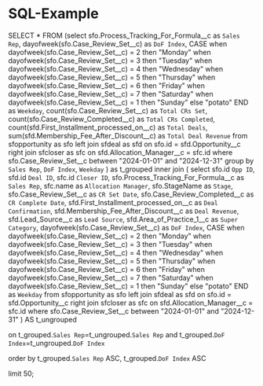 # SQL-Example


SELECT 
	*
FROM
	(select
		sfo.Process_Tracking_For_Formula__c as `Sales Rep`,
        dayofweek(sfo.Case_Review_Set__c) as `DoF Index`,
		CASE
			when dayofweek(sfo.Case_Review_Set__c) = 2 then "Monday"
			when dayofweek(sfo.Case_Review_Set__c) = 3 then "Tuesday"
			when dayofweek(sfo.Case_Review_Set__c) = 4 then "Wednesday"
			when dayofweek(sfo.Case_Review_Set__c) = 5 then "Thursday"
			when dayofweek(sfo.Case_Review_Set__c) = 6 then "Friday"
			when dayofweek(sfo.Case_Review_Set__c) = 7 then "Saturday"
			when dayofweek(sfo.Case_Review_Set__c) = 1 then "Sunday"
			else "potato"
		END as `Weekday`, 
		count(sfo.Case_Review_Set__c) as `Total CRs Set`,
		count(sfo.Case_Review_Completed__c) as `Total CRs Completed`, 
		count(sfd.First_Installment_processed_on__c) as `Total Deals`,
		sum(sfd.Membership_Fee_After_Discount__c) as `Total Deal Revenue`
	from sfopportunity as sfo
	left join sfdeal as sfd
		on sfo.id = sfd.Opportunity__c
	right join sfcloser as sfc
		on sfd.Allocation_Manager__c = sfc.id
	where
	sfo.Case_Review_Set__c between "2024-01-01" and "2024-12-31"
	group by
		`Sales Rep`, `DoF Index`, `Weekday`
	) as t_grouped
inner join 
(
	select
	sfo.id `Opp ID`,
	sfd.id `Deal ID`, 
	sfc.id `Closer ID`,
	sfo.Process_Tracking_For_Formula__c as `Sales Rep`, 
	sfc.name as `Allocation Manager`, 
	sfo.StageName as `Stage`, 
	sfo.Case_Review_Set__c as `CR Set Date`,
	sfo.Case_Review_Completed__c as `CR Complete Date`, 
	sfd.First_Installment_processed_on__c as `Deal Confirmation`,
	sfd.Membership_Fee_After_Discount__c as `Deal Revenue`,
	sfd.Lead_Source__c as `Lead Source`,
	sfd.Area_of_Practice_1__c as `Super Category`,
	dayofweek(sfo.Case_Review_Set__c) as `DoF Index`,
	CASE
		when dayofweek(sfo.Case_Review_Set__c) = 2 then "Monday"
		when dayofweek(sfo.Case_Review_Set__c) = 3 then "Tuesday"
		when dayofweek(sfo.Case_Review_Set__c) = 4 then "Wednesday"
		when dayofweek(sfo.Case_Review_Set__c) = 5 then "Thursday"
		when dayofweek(sfo.Case_Review_Set__c) = 6 then "Friday"
		when dayofweek(sfo.Case_Review_Set__c) = 7 then "Saturday"
		when dayofweek(sfo.Case_Review_Set__c) = 1 then "Sunday"
		else "potato"
	END as `Weekday`
	from sfopportunity as sfo
	left join sfdeal as sfd
		on sfo.id = sfd.Opportunity__c
	right join sfcloser as sfc
		on sfd.Allocation_Manager__c = sfc.id
	where
	sfo.Case_Review_Set__c between "2024-01-01" and "2024-12-31"
) AS t_ungrouped

on t_grouped.`Sales Rep`=t_ungrouped.`Sales Rep`
	and t_grouped.`DoF Index`=t_ungrouped.`DoF Index`
    
order by
	t_grouped.`Sales Rep` ASC, t_grouped.`DoF Index` ASC

limit 50;






